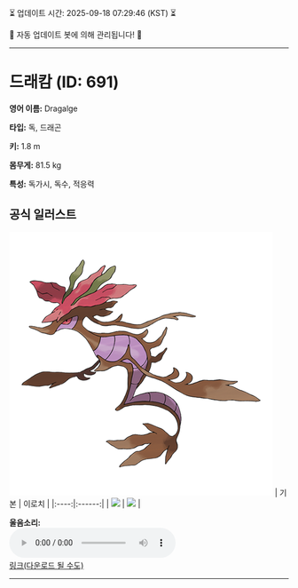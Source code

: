 
⏳ 업데이트 시간: 2025-09-18 07:29:46 (KST) ⏳

🤖 자동 업데이트 봇에 의해 관리됩니다! 🤖

---

# 드래캄 (ID: 691)
**영어 이름:** Dragalge

**타입:** 독, 드래곤

**키:** 1.8 m

**몸무게:** 81.5 kg

**특성:** 독가시, 독수, 적응력

## 공식 일러스트
![](https://raw.githubusercontent.com/PokeAPI/sprites/master/sprites/pokemon/other/official-artwork/691.png)
| 기본 | 이로치 |
|:----:|:------:|
| <img src="http://play.pokemonshowdown.com/sprites/ani/dragalge.gif" width="200"> | <img src="http://play.pokemonshowdown.com/sprites/ani-shiny/dragalge.gif" width="200"> |

**울음소리:**<br><audio controls src="https://raw.githubusercontent.com/PokeAPI/cries/main/cries/pokemon/latest/691.ogg"></audio><br> [링크(다운로드 될 수도)](https://raw.githubusercontent.com/PokeAPI/cries/main/cries/pokemon/latest/691.ogg)


---
